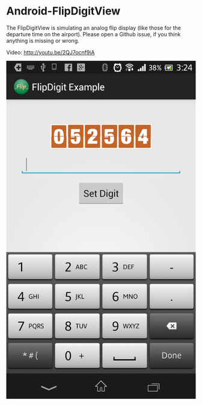 Android-FlipDigitView
=====================

The FlipDigitView is simulating an analog flip display (like those for the departure time on the airport). Please open a Github issue, if you think anything is missing or wrong.

Video: http://youtu.be/2QJ7ocnf9iA

![Alt text](FlipDigitExample/device-2013-10-18-152520.png "Screen Shot")
